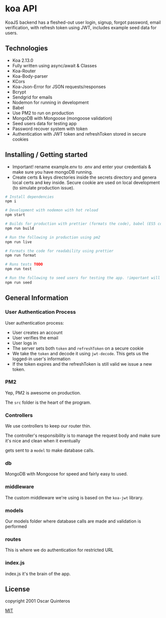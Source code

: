 
# koa API
KoaJS backend has a fleshed-out user login, signup, forgot password, email verification, with refresh token using JWT, includes example seed data for users.

## Technologies
- Koa 2.13.0
- Fully written using async/await & Classes
- Koa-Router
- Koa-Body-parser
- KCors
- Koa-Json-Error for JSON requests/responses
- Bcrypt
- Sendgrid for emails
- Nodemon for running in development
- Babel 
- Use PM2 to run on production
- MongoDB with Mongoose (mongoose validation)
- Seed users data for testing app
- Password recover system with token
- Authentication with JWT token and refreshToken stored in secure cookies

## Installing / Getting started
- Important! rename example.env to .env and enter your credentials & make sure you have mongoDB running.
- Create certs & keys directories inside the secrets directory and genera local certs and key inside. Secure cookie are used on local development (to simulate production issue).

``` bash
# Install dependencies
npm i

# Development with nodemon with hot reload
npm start

# Builds for production with prettier (formats the code), babel (ES5 conpatible) and createss a build directory.
npm run build

# Run the following in production using pm2
npm run live

# Formats the code for readability using prettier
npm run format

# Runs tests TODO
npm run test

# Run the following to seed users for testing the app. !important will rewrite MongoDB data
npm run seed
```

## General Information

### User Authentication Process

User authentication process:

- User creates an account
- User verifies the email
- User logs in
- The server sets both `token` and `refreshToken` on a secure cookie
- We take the `token` and decode it using `jwt-decode`. This gets us the logged-in user's information
- If the token expires and the refreshToken is still valid we issue a new token. 

### PM2

Yep, PM2 is awesome on production.

The `src` folder is the heart of the program.

### Controllers

We use controllers to keep our router thin. 

The controller's responsibility is to manage the request body and make sure it's nice and clean when it eventually

gets sent to a `model` to make database calls.

### db

MongoDB with Mongoose for speed and fairly easy to used.

### middleware

The custom middleware we're using is based on the `koa-jwt` library.

### models

Our models folder where database calls are made and validation is performed

### routes

This is where we do authentication for restricted URL

### index.js

index.js it's the brain of the app.

## License

copyright 2001 Oscar Quinteros


[MIT](http://opensource.org/licenses/MIT)
